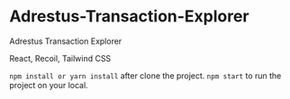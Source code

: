 # Adrestus-Transaction-Explorer

Adrestus Transaction Explorer

React, Recoil, Tailwind CSS

`npm install or yarn install` after clone the project.
`npm start` to run the project on your local.
